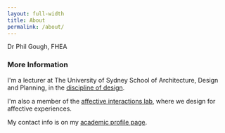 ```yaml
---
layout: full-width
title: About
permalink: /about/
---
```


Dr Phil Gough, FHEA

### More Information

I'm a lecturer at The University of Sydney School of Architecture, Design and Planning, in the [discipline of design](https://design.sydney.edu.au).

I'm also a member of the [affective interactions lab](https://design.sydney.edu.au/research/affectiveinteractions/), where we design for affective experiences.

My contact info is on my [academic profile page](https://www.sydney.edu.au/architecture/about/our-people/academic-staff/phillip-gough.html).